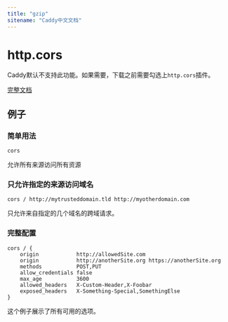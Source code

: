 ```yaml
---
title: "gzip"
sitename: "Caddy中文文档"
---
```


# http.cors

Caddy默认不支持此功能。如果需要，下载之前需要勾选上`http.cors`插件。

[完整文档](https://github.com/captncraig/cors/blob/master/README.md)


## 例子

### 简单用法

```caddy
cors
```
允许所有来源访问所有资源

### 只允许指定的来源访问域名

```caddy
cors / http://mytrusteddomain.tld http://myotherdomain.com
```

只允许来自指定的几个域名的跨域请求。

### 完整配置

```caddy
cors / {
    origin            http://allowedSite.com
    origin            http://anotherSite.org https://anotherSite.org
    methods           POST,PUT
    allow_credentials false
    max_age           3600
    allowed_headers   X-Custom-Header,X-Foobar
    exposed_headers   X-Something-Special,SomethingElse
}
```
这个例子展示了所有可用的选项。